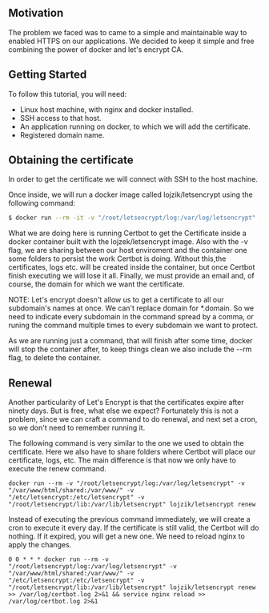 ## Motivation

The problem we faced was to came to a simple and maintainable way to enabled HTTPS on our applications. We decided to keep it simple and free combining the power of docker and let's encrypt CA.

## Getting Started

To follow this tutorial, you will need:

- Linux host machine, with nginx and docker installed.
- SSH access to that host.
- An application running on docker, to which we will add the certificate.
- Registered domain name.

## Obtaining the certificate

In order to get the certificate we will connect with SSH to the host machine.

Once inside, we will run a docker image called lojzik/letsencrypt using the following command:

```bash
$ docker run --rm -it -v "/root/letsencrypt/log:/var/log/letsencrypt" -v "/var/www/html/shared:/var/www/" -v "/etc/letsencrypt:/etc/letsencrypt" -v "/root/letsencrypt/lib:/var/lib/letsencrypt" lojzik/letsencrypt certonly --webroot --webroot-path /var/www --email EMAIL -d domain
```

What we are doing here is running Certbot to get the Certificate inside a docker container built with the lojzek/letsencrypt image. Also with the -v flag, we are sharing between our host enviroment and the container one some folders to persist the work Certbot is doing. Without this,the certificates, logs etc. will be created inside the container, but once Certbot finish executing we will lose it all. Finally, we must provide an email and, of course, the domain for which we want the certificate.

NOTE: Let's encrypt doesn't allow us to get a certificate to all our subdomain's names at once. We can't replace domain for *.domain. So we need to indicate every subdomain in the command spread by a comma, or runing the command multiple times to every subdomain we want to protect.

As we are running just a command, that will finish after some time, docker will stop the container after, to keep things clean we also include the --rm flag, to delete the container.

## Renewal

Another particularity of Let's Encrypt is that the certificates expire after ninety days. But is free, what else we expect? Fortunately this is not a problem, since we can craft a command to do renewal, and next set a cron, so we don't need to remember running it.

The following command is very similar to the one we used to obtain the certificate. Here we also have to share folders where Certbot will place our certificate, logs, etc. The main difference is that now we only have to execute the renew command.

```
docker run --rm -v "/root/letsencrypt/log:/var/log/letsencrypt" -v "/var/www/html/shared:/var/www/" -v "/etc/letsencrypt:/etc/letsencrypt" -v "/root/letsencrypt/lib:/var/lib/letsencrypt" lojzik/letsencrypt renew
```

Instead of executing the previous command immediately, we will create a cron to execute it every day. If the certificate is still valid, the Certbot will do nothing. If it expired, you will get a new one. We need to reload nginx to apply the changes.

```
0 0 * * * docker run --rm -v "/root/letsencrypt/log:/var/log/letsencrypt" -v "/var/www/html/shared:/var/www/" -v "/etc/letsencrypt:/etc/letsencrypt" -v "/root/letsencrypt/lib:/var/lib/letsencrypt" lojzik/letsencrypt renew >> /var/log/certbot.log 2>&1 && service nginx reload >> /var/log/certbot.log 2>&1
```
